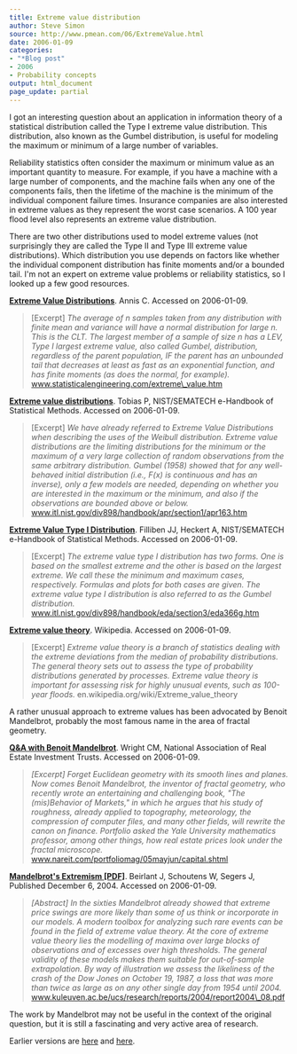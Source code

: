 ```yaml
---
title: Extreme value distribution
author: Steve Simon
source: http://www.pmean.com/06/ExtremeValue.html
date: 2006-01-09
categories:
- "*Blog post"
- 2006
- Probability concepts
output: html_document
page_update: partial
---
```


I got an interesting question about an application in information theory
of a statistical distribution called the Type I extreme value
distribution. This distribution, also known as the Gumbel distribution,
is useful for modeling the maximum or minimum of a large number of
variables.

Reliability statistics often consider the maximum or minimum value as an
important quantity to measure. For example, if you have a machine with a
large number of components, and the machine fails when any one of the
components fails, then the lifetime of the machine is the minimum of the
individual component failure times. Insurance companies are also
interested in extreme values as they represent the worst case scenarios.
A 100 year flood level also represents an extreme value distribution.

There are two other distributions used to model extreme values (not
surprisingly they are called the Type II and Type III extreme value
distributions). Which distribution you use depends on factors like
whether the individual component distribution has finite moments and/or
a bounded tail. I'm not an expert on extreme value problems or
reliability statistics, so I looked up a few good resources.

**[Extreme Value
Distributions](http://www.statisticalengineering.com/extreme_value.htm)**.
Annis C. Accessed on 2006-01-09.

> \[Excerpt\] *The average of n samples taken from any distribution with
> finite mean and variance will have a normal distribution for large n.
> This is the CLT. The largest member of a sample of size n has a LEV,
> Type I largest extreme value, also called Gumbel, distribution,
> regardless of the parent population, IF the parent has an unbounded
> tail that decreases at least as fast as an exponential function, and
> has finite moments (as does the normal, for example).*
> www.statisticalengineering.com/extreme\_value.htm

**[Extreme value
distributions](http://www.itl.nist.gov/div898/handbook/apr/section1/apr163.htm)**.
Tobias P, NIST/SEMATECH e-Handbook of Statistical Methods. Accessed on
2006-01-09.

> \[Excerpt\] *We have already referred to Extreme Value Distributions
> when describing the uses of the Weibull distribution. Extreme value
> distributions are the limiting distributions for the minimum or the
> maximum of a very large collection of random observations from the
> same arbitrary distribution. Gumbel (1958) showed that for any
> well-behaved initial distribution (i.e., F(x) is continuous and has an
> inverse), only a few models are needed, depending on whether you are
> interested in the maximum or the minimum, and also if the observations
> are bounded above or below.*
> www.itl.nist.gov/div898/handbook/apr/section1/apr163.htm

**[Extreme Value Type I
Distribution](http://www.itl.nist.gov/div898/handbook/eda/section3/eda366g.htm)**.
Filliben JJ, Heckert A, NIST/SEMATECH e-Handbook of Statistical Methods.
Accessed on 2006-01-09.

> \[Excerpt\] *The extreme value type I distribution has two forms. One
> is based on the smallest extreme and the other is based on the largest
> extreme. We call these the minimum and maximum cases, respectively.
> Formulas and plots for both cases are given. The extreme value type I
> distribution is also referred to as the Gumbel distribution.*
> www.itl.nist.gov/div898/handbook/eda/section3/eda366g.htm

**[Extreme value
theory](http://en.wikipedia.org/wiki/Extreme_value_theory)**. Wikipedia.
Accessed on 2006-01-09.

> \[Excerpt\] *Extreme value theory is a branch of statistics dealing
> with the extreme deviations from the median of probability
> distributions. The general theory sets out to assess the type of
> probability distributions generated by processes. Extreme value theory
> is important for assessing risk for highly unusual events, such as
> 100-year floods.* en.wikipedia.org/wiki/Extreme\_value\_theory

A rather unusual approach to extreme values has been advocated by Benoit
Mandelbrot, probably the most famous name in the area of fractal
geometry.

**[Q&A with Benoit
Mandelbrot](http://www.nareit.com/portfoliomag/05mayjun/capital.shtml)**.
Wright CM, National Association of Real Estate Investment Trusts.
Accessed on 2006-01-09.

> *\[Excerpt\] Forget Euclidean geometry with its smooth lines and
> planes. Now comes Benoit Mandelbrot, the inventor of fractal geometry,
> who recently wrote an entertaining and challenging book, "The
> (mis)Behavior of Markets," in which he argues that his study of
> roughness, already applied to topography, meteorology, the compression
> of computer files, and many other fields, will rewrite the canon on
> finance. Portfolio asked the Yale University mathematics professor,
> among other things, how real estate prices look under the fractal
> microscope.* www.nareit.com/portfoliomag/05mayjun/capital.shtml

**[Mandelbrot's Extremism
\[PDF\]](http://www.kuleuven.ac.be/ucs/research/reports/2004/report2004_08.pdf)**.
Beirlant J, Schoutens W, Segers J, Published December 6, 2004. Accessed
on 2006-01-09.

> *\[Abstract\] In the sixties Mandelbrot already showed that extreme
> price swings are more likely than some of us think or incorporate in
> our models. A modern toolbox for analyzing such rare events can be
> found in the field of extreme value theory. At the core of extreme
> value theory lies the modelling of maxima over large blocks of
> observations and of excesses over high thresholds. The general
> validity of these models makes them suitable for out-of-sample
> extrapolation. By way of illustration we assess the likeliness of the
> crash of the Dow Jones on October 19, 1987, a loss that was more than
> twice as large as on any other single day from 1954 until 2004.*
> www.kuleuven.ac.be/ucs/research/reports/2004/report2004\_08.pdf

The work by Mandelbrot may not be useful in the context of the original
question, but it is still a fascinating and very active area of
research.

Earlier versions are [here][sim1] and [here][sim2].

[sim1]: http://www.pmean.com/06/ExtremeValue.html
[sim2]: http://new.pmean.com/ExtremeValue/

